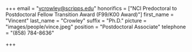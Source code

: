 +++
email = "vcrowley@scripps.edu"
honorifics = ["NCI Predoctoral to Postdoctoral Fellow Transition Award (F99/K00 Award)"]
first_name = "Vincent"
last_name = "Crowley"
suffix = "Ph.D."
picture = "images/people/vince.jpeg"
position = "Postdoctoral Associate"
telephone = "(858) 784-8636"

+++

